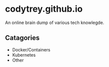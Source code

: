 # codytrey.github.io

An online brain dump of various tech knowlegde.

## Catagories

* Docker/Containers
* Kubernetes
* Other
